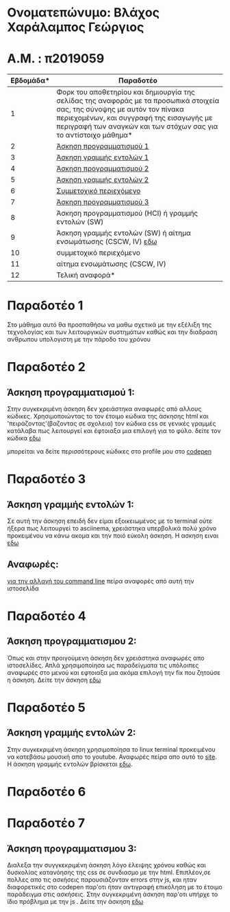 # Ονοματεπώνυμο: Βλάχος Χαράλαμπος Γεώργιος

# Α.Μ. : π2019059

| Εβδομάδα* | Παραδοτέο |
| --- | --- |
| 1 | Φορκ του αποθετηρίου και δημιουργία της σελίδας της αναφοράς με τα προσωπικά στοιχεία σας, της σύνοψης με αυτόν τον πίνακα περιεχομένων, και συγγραφή της εισαγωγής με περιγραφή των αναγκών και των στόχων σας για το αντίστοιχο μάθημα* |
| 2 | [Άσκηση προγραμματισμού 1](#Παραδοτέο-2)|
| 3 | [Άσκηση γραμμής εντολών 1](#Παραδοτέο-3) | 
| 4 | [Άσκηση προγραμματισμού 2](#Παραδοτέο-4) |
| 5 | [Άσκηση γραμμής εντολών 2](#Παραδοτέο-5) |
| 6 | [Συμμετοχικό περιεχόμενο](#Παραδοτέο-6) |
| 7 | [Άσκηση προγραμματισμού 3](#Παραδοτέο-7)|
| 8 | Άσκηση προγραμματισμού (HCI) ή γραμμής εντολών (SW) |
| 9 | Άσκηση γραμμής εντολών (SW) ή αίτημα ενσωμάτωσης (CSCW, IV) <a href="https://codepen.io/xar1sgeovlacp2019059/pen/yLaOxEV"> εδω</a></span> |
| 10 | συμμετοχικό περιεχόμενο |
| 11 | αίτημα ενσωμάτωσης (CSCW, IV) |
| 12 | Τελική αναφορά* |

  
# Παραδοτέο 1
 Στο μάθημα αυτό θα προσπαθήσω να μαθω σχετικά με την εξέλιξη της τεχνολογίας και των λειτουργικών συστημάτων καθώς και την διαδραση ανθρωπου υπολογιστη με την πάροδο του χρόνου
# Παραδοτέο 2
 ## Άσκηση προγραμματισμού 1:
  Στην συγκεκριμένη άσκηση δεν χρειάστηκα αναφωρές από αλλους κώδικες. Χρησιμοποιώντας το τον έτοιμο κώδικα της άσκησης html και 'πειράζοντας'(βαζοντας σε σχολεια) τον κώδικα css   σε γενικές γραμμές κατάλαβα πως λειτουργεί και έφτοιαξα μια επιλογή για το φύλο.
  δείτε τον κώδικα <a href="https://codepen.io/xar1sgeovlacp2019059/pen/gOMrqeE"> εδω </a>
  
  μπορείται να δείτε περισσότερους κώδικες στο profile μου στο <a href="https://codepen.io/xar1sgeovlacp2019059">codepen</a>
  
# Παραδοτέο 3
 ## Άσκηση γραμμής εντολών 1:
  Σε αυτή την άσκηση επειδή δεν είμαι εξοικειωμένος με το terminal ούτε ήξερα πως λειτουργεί το asciinema, χρειάστηκα υπερβολικά πολύ χρόνο προκειμένου να κάνω ακομα και την  ποιό εύκολη άσκηση.
  Η ασκηση ειναι <a href="https://asciinema.org/a/rNQQuCEj6vPdy8zFP9lQB2KBs"> εδω</a></span>
 ## Αναφωρές:
  <a href="https://phoenixnap.com/kb/change-bash-prompt-linux"> για την αλλαγή του command line</a></span> πείρα αναφορές από αυτή την ιστοσελίδα
  
# Παραδοτέο 4 
## Άσκηση προγραμματισμου 2:
 Όπως και στην προιγούμενη άσκηση δεν χρειάστηκα αναφωρές απο ιστοσελίδες. Απλά χρησιμοποίησα ως παραδείγματα τις υπόλοιπες αναφωρές στο μενού και εφτοιαξα μια ακόμα επιλογή την fix που ζητούσε η άσκηση. Δείτε την άσκηση <a href="https://codepen.io/xar1sgeovlacp2019059/pen/zYBWWYv"> εδω</a></span> 

# Παραδοτέο 5
 ## Άσκηση γραμμής εντολών 2:
  Στην συγκεκριμένη άσκηση χρησιμοποίησα το linux terminal προκειμένου να κατεβάσω μουσική απο το youtube. Αναφωρές πείρα απο αυτό το <a href="https://askubuntu.com/questions/178481/how-to-download-an-mp3-track-from-a-youtube-video"> site</a></span>.
  Η άσκηση γραμμής εντολών βρίσκεται <a href="https://asciinema.org/a/cJBOyNhVPfR0z13XMykgw7BCE">εδω</a></span>. 

# Παραδοτέο 6
 
# Παραδοτέο 7 
## Άσκηση προγραμματισμου 3:
 Διαλεξα την συγγκεκριμένη άσκηση λόγο έλειψης χρόνου καθώς και δυσκολίας κατανόησης της css σε συνδιασμο με την html. Επιπλέον,σε πολλες απο τις ασκήσεις παρουσιάζονταν errors στην js, και ηταν διαφορετικές στο codepen παρ'οτι ήταν αντιγραφή επικόληση με το έτοιμο παράδειγμα στις ασκήσεις. Στην συγκεκριμένη άσκηση παρ'οτι υπήρχε το ίδιο πρόβλημα με την js  . Δείτε την άσκηση <a href="https://codepen.io/xar1sgeovlacp2019059/pen/gOMNbgQ"> εδω</a></span>  
